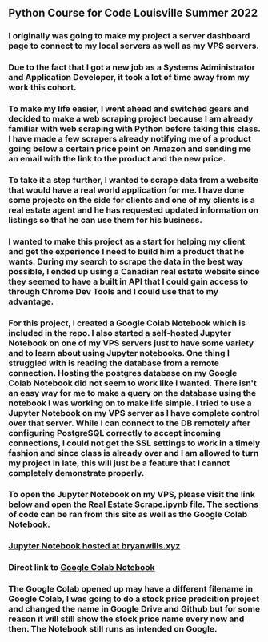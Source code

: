 ## Python Course for Code Louisville Summer 2022

### I originally was going to make my project a server dashboard page to connect to my local servers as well as my VPS servers.
### Due to the fact that I got a new job as a Systems Administrator and Application Developer, it took a lot of time away from my work this cohort.
### To make my life easier, I went ahead and switched gears and decided to make a web scraping project because I am already familiar with web scraping with Python before taking this class. I have made a few scrapers already notifying me of a product going below a certain price point on Amazon and sending me an email with the link to the product and the new price.
### To take it a step further, I wanted to scrape data from a website that would have a real world application for me. I have done some projects on the side for clients and one of my clients is a real estate agent and he has requested updated information on listings so that he can use them for his business.
### I wanted to make this project as a start for helping my client and get the experience I need to build him a product that he wants. During my search to scrape the data in the best way possible, I ended up using a Canadian real estate website since they seemed to have a built in API that I could gain access to through Chrome Dev Tools and I could use that to my advantage.

### For this project, I created a Google Colab Notebook which is included in the repo. I also started a self-hosted Jupyter Notebook on one of my VPS servers just to have some variety and to learn about using Jupyter notebooks. One thing I struggled with is reading the database from a remote connection. Hosting the postgres database on my Google Colab Notebook did not seem to work like I wanted. There isn't an easy way for me to make a query on the database using the notebook I was working on to make life simple. I tried to use a Jupyter Notebook on my VPS server as I have complete control over that server. While I can connect to the DB remotely after configuring PostgreSQL correctly to accept incoming connections, I could not get the SSL settings to work in a timely fashion and since class is already over and I am allowed to turn my project in late, this will just be a feature that I cannot completely demonstrate properly.

### To open the Jupyter Notebook on my VPS, please visit the link below and open the Real Estate Scrape.ipynb file. The sections of code can be ran from this site as well as the Google Colab Notebook.
### [Jupyter Notebook hosted at bryanwills.xyz](http://bryanwills.xyz:8888/?token=f82f60f96cd0d1ee39ad8e05592d8b998509d53189ba413a)

### Direct link to [Google Colab Notebook](https://colab.research.google.com/github/bryanwills/python_codelou/blob/main/real_estate_property_info.ipynb#scrollTo=PCM2vtEhKz7e)

### The Google Colab opened up may have a different filename in Google Colab, I was going to do a stock price predcition project and changed the name in Google Drive and Github but for some reason it will still show the stock price name every now and then. The Notebook still runs as intended on Google.